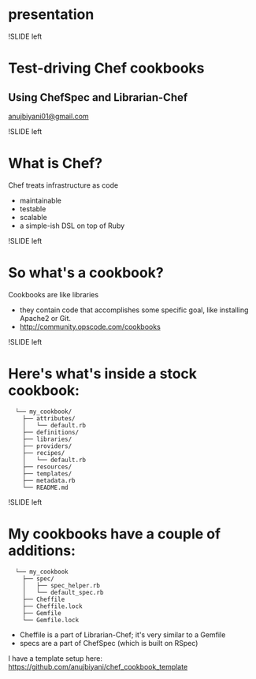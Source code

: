 # presentation

!SLIDE left

# Test-driving Chef cookbooks
## Using ChefSpec and Librarian-Chef

anujbiyani01@gmail.com

!SLIDE left

# What is Chef?

Chef treats infrastructure as code
* maintainable
* testable
* scalable
* a simple-ish DSL on top of Ruby

!SLIDE left

# So what's a cookbook?

Cookbooks are like libraries
* they contain code that accomplishes some specific goal, like installing Apache2 or Git.
* http://community.opscode.com/cookbooks

!SLIDE left

# Here's what's inside a stock cookbook:

```shell
  └── my_cookbook/
    ├── attributes/
    │   └── default.rb
    ├── definitions/
    ├── libraries/
    ├── providers/
    ├── recipes/
    │   └── default.rb
    ├── resources/
    ├── templates/
    ├── metadata.rb
    └── README.md
```

!SLIDE left

# My cookbooks have a couple of additions:

```shell
  └── my_cookbook
    ├── spec/
    │   ├── spec_helper.rb
    │   └── default_spec.rb
    ├── Cheffile
    ├── Cheffile.lock
    ├── Gemfile
    └── Gemfile.lock
```

* Cheffile is a part of Librarian-Chef; it's very similar to a Gemfile
* specs are a part of ChefSpec (which is built on RSpec)

I have a template setup here: https://github.com/anujbiyani/chef_cookbook_template
